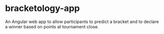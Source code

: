 # bracketology-app
An Angular web app to allow participants to predict a bracket and to declare a winner based on points at tournament close.
